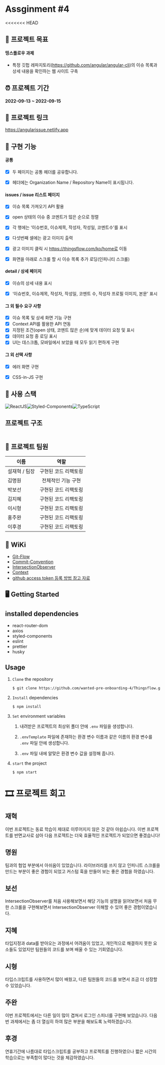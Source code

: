 # Assginment #4

<<<<<<< HEAD
## 🎯 프로젝트 목표

#### 띵스플로우 과제
- 특정 깃헙 레파지토리(https://github.com/angular/angular-cli)의 이슈 목록과 상세 내용을 확인하는 웹 사이트 구축

## ⏰ 프로젝트 기간

#### 2022-09-13 ~ 2022-09-15

## :link: 프로젝트 링크

https://angularissue.netlify.app

## :nut_and_bolt: 구현 기능

#### 공통

- [x] 두 페이지는 공통 헤더를 공유합니다.
- [x] 헤더에는 Organization Name / Repository Name이 표시됩니다.



#### issues / issue 리스트 페이지

- [x] 이슈 목록 가져오기 API 활용
- [x] open 상태의 이슈 중 코멘트가 많은 순으로 정렬
- [x] 각 행에는 ‘이슈번호, 이슈제목, 작성자, 작성일, 코멘트수’를 표시
- [x] 다섯번째 셀에는 광고 이미지 출력
- [x] 광고 이미지 클릭 시 https://thingsflow.com/ko/home로 이동
- [x] 화면을 아래로 스크롤 할 시 이슈 목록 추가 로딩(인피니티 스크롤)



#### detail / 상세 페이지

- [x] 이슈의 상세 내용 표시
- [x] ‘이슈번호, 이슈제목, 작성자, 작성일, 코멘트 수, 작성자 프로필 이미지, 본문' 표시



#### 그 외 필수 요구 사항

- [x] 이슈 목록 및 상세 화면 기능 구현
- [x] Context API를 활용한 API 연동
- [x] 지정된 조건(open 상태, 코멘트 많은 순)에 맞게 데이터 요청 및 표시
- [x] 데이터 요청 중 로딩 표시
- [x] UI는 데스크톱, 모바일에서 보았을 때 모두 읽기 편하게 구현 

#### 그 외 선택 사항

- [x] 에러 화면 구현
- [x] CSS-in-JS 구현


## :hammer: 사용 스택

![ReactJS](https://img.shields.io/badge/ReactJS-20232A?style=for-the-badge&logo=react&logoColor=61DAFB)![Styled-Components](https://img.shields.io/badge/StyledComponents-DB7093?style=for-the-badge&logo=styled-components&logoColor=white)![TypeScript](https://img.shields.io/badge/typescript-%23007ACC.svg?style=for-the-badge&logo=typescript&logoColor=white)



## 프로젝트 구조

```bash

```



## :handshake: 프로젝트 팀원

| 이름          |                 역할                             |
| ------------- | :----------------------------------------------: |
| 설재혁 / 팀장 |            구현된 코드 리팩토링                   |
| 김명원        | 전체적인 기능 구현 |
| 박보선        |         구현된 코드 리팩토링          |
| 김지혜        |          구현된 코드 리팩토링          |
| 이시형        |        구현된 코드 리팩토링        |
| 홍주완        |    구현된 코드 리팩토링    |
| 이후경        |                 구현된 코드 리팩토링                 |



## 📖 WiKi

- [Git-Flow](https://github.com/wanted-pre-onboarding-4/Fruitte/wiki/Convention-&-Git-Flow#git-flow)
- [Commit-Convention](https://github.com/wanted-pre-onboarding-4/Fruitte/wiki/Convention-&-Git-Flow#commit-convention)
- [IntersectionObserver](https://developer.mozilla.org/ko/docs/Web/API/IntersectionObserver)
- [Context](https://ko.reactjs.org/docs/context.html)
- [github access token 등록 방법 참고 자료](https://dev.classmethod.jp/articles/resolving-github-token-authentication-errors/)


## 🖥 Getting Started

## installed dependencies

- react-router-dom
- axios
- styled-components
- eslint
- prettier
- husky

## Usage

1. `Clone` the repository

   ```markdown
   $ git clone https://github.com/wanted-pre-onboarding-4/Thingsflow.git
   ```

2. `Install` dependencies

   ```markdown
   $ npm install
   ```

3. `Set` environment variables

      1. 내려받은 프로젝트의 최상위 폴더 안에 `.env` 파일을 생성합니다.

      2. `.envTemplate` 파일에 존재하는 환경 변수 이름과 같은 이름의 환경 변수를 `.env` 파일 안에 생성합니다.

      3. `.env` 파일 내에 알맞은 환경 변수 값을 설정해 줍니다.

4. `start` the project

   ```markdown
   $ npm start
   ```


# 🎞 프로젝트 회고

## 재혁

이번 프로젝트는 동료 학습이 제대로 이루어지지 않은 것 같아 아쉽습니다. 이번 프로젝트를 반면교사로 삼아 다음 프로젝트는 더욱 효율적인 프로젝트가 되었으면 좋겠습니다!

## 명원

팀과의 협업 부분에서 아쉬움이 있었습니다. 라이브러리를 쓰지 않고 인피니트 스크롤을 만드는 부분이 좋은 경험이 되었고  커스텀 훅을 만들어 보는 좋은 경험을 하였습니다.

## 보선

IntersectionObserver를 처음 사용해보면서 해당 기능의 설명을 읽어보면서 처음 무한 스크롤을 구현해보면서 IntersectionObserver 이해할 수 있어 좋은 경험이였습니다.

## 지혜

타입지정과 data를 받아오는 과정에서 어려움이 있었고, 개인적으로 해결하지 못한 요소들도 있었지만 팀원들의 코드를 보며 배울 수 있는 기회였습니다.

## 시형

타입스크립트를 사용하면서 많이 배웠고, 다른 팀원들의 코드를 보면서 조금 더 성장할 수 있었습니다.

## 주완

이번 프로젝트에서는 다른 일이 많이 겹쳐서 로그인 스피너를 구현해 보았습니다. 다음번 과제에서는 좀 더 열심히 하여 많은 부분을 해보도록 노력하겠습니다.

## 후경

연휴기간에 나름대로 타입스크립트를 공부하고 프로젝트를 진행하였으나 짧은 시간의 학습으로는 부족함이 많다는 것을 체감하였습니다.

